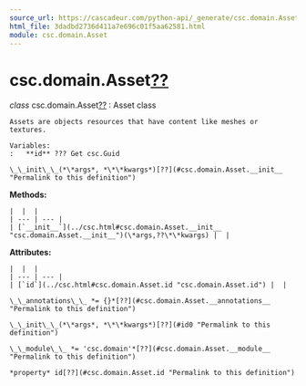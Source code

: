 ```yaml
---
source_url: https://cascadeur.com/python-api/_generate/csc.domain.Asset.html
html_file: 3dadbd2736d411a7e696c01f5aa62581.html
module: csc.domain.Asset
---
```


# csc.domain.Asset[??](#csc-domain-asset "Permalink to this heading")

*class* csc.domain.Asset[??](#csc.domain.Asset "Permalink to this definition")
:   Asset class

    Assets are objects resources that have content like meshes or textures.

    Variables:
    :   **id** ??? Get csc.Guid

    \_\_init\_\_(*\*args*, *\*\*kwargs*)[??](#csc.domain.Asset.__init__ "Permalink to this definition")

    
**Methods:**

    |  |  |
    | --- | --- |
    | [`__init__`](../csc.html#csc.domain.Asset.__init__ "csc.domain.Asset.__init__")(\*args,??\*\*kwargs) |  |

    
**Attributes:**

    |  |  |
    | --- | --- |
    | [`id`](../csc.html#csc.domain.Asset.id "csc.domain.Asset.id") |  |

    \_\_annotations\_\_ *= {}*[??](#csc.domain.Asset.__annotations__ "Permalink to this definition")

    \_\_init\_\_(*\*args*, *\*\*kwargs*)[??](#id0 "Permalink to this definition")

    \_\_module\_\_ *= 'csc.domain'*[??](#csc.domain.Asset.__module__ "Permalink to this definition")

    *property* id[??](#csc.domain.Asset.id "Permalink to this definition")